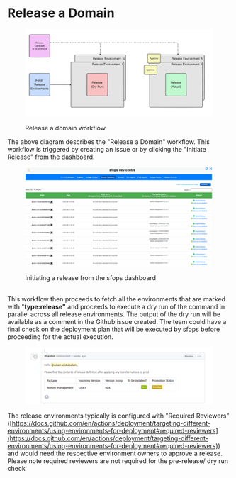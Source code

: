 # Release a Domain

<figure><img src="../../.gitbook/assets/image (1) (1) (2).png" alt=""><figcaption><p>Release a domain workflow</p></figcaption></figure>

The above diagram describes the "Release a Domain" workflow. This workflow is triggered by creating an issue or by clicking the "Initiate Release" from the dashboard.

<figure><img src="../../.gitbook/assets/initiate-release_v2.gif" alt=""><figcaption><p>Initiating a release from the sfops dashboard<br><br></p></figcaption></figure>

This workflow then proceeds to fetch all the environments that are marked with "**type:release"** and proceeds to execute a dry run of the command in parallel across all release environments. The output of the dry run will be available as a comment in the Github issue created. The team could have a final check on the deployment plan that will be executed by sfops before proceeding for the actual execution.

<figure><img src="../../.gitbook/assets/image (2) (2).png" alt=""><figcaption></figcaption></figure>

The release environments typically is configured with "Required Reviewers" ([https://docs.github.com/en/actions/deployment/targeting-different-environments/using-environments-for-deployment#required-reviewers](https://docs.github.com/en/actions/deployment/targeting-different-environments/using-environments-for-deployment#required-reviewers)) and would need the respective environment owners to approve a release. Please note required reviewers are not required for the pre-release/ dry run check
